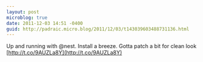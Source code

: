 ```yaml
---
layout: post
microblog: true
date: 2011-12-03 14:51 -0400
guid: http://padraic.micro.blog/2011/12/03/t143039603488731136.html
---
```

Up and running with @nest. Install a breeze. Gotta patch a bit for clean look [http://t.co/9AUZLa8Y](http://t.co/9AUZLa8Y)
